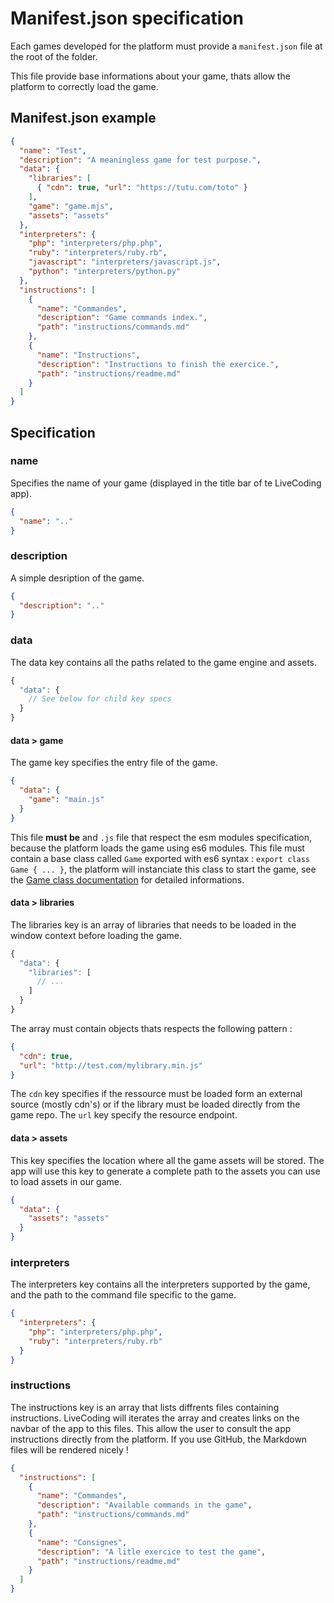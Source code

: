 # Manifest.json specification

Each games developed for the platform must provide a `manifest.json` file at the root of the folder.

This file provide base informations about your game, thats allow the platform to correctly load the game.

## Manifest.json example

```json
{
  "name": "Test",
  "description": "A meaningless game for test purpose.",
  "data": {
    "libraries": [
      { "cdn": true, "url": "https://tutu.com/toto" }
    ],
    "game": "game.mjs",
    "assets": "assets"
  },
  "interpreters": {
    "php": "interpreters/php.php",
    "ruby": "interpreters/ruby.rb",
    "javascript": "interpreters/javascript.js",
    "python": "interpreters/python.py"
  },
  "instructions": [
    {
      "name": "Commandes",
      "description": "Game commands index.",
      "path": "instructions/commands.md"
    },
    {
      "name": "Instructions",
      "description": "Instructions to finish the exercice.",
      "path": "instructions/readme.md"
    }
  ]
}
```

## Specification

### name
Specifies the name of your game (displayed in the title bar of te LiveCoding app).
```json
{
  "name": ".."
}
```

### description
A simple desription of the game.
```json
{
  "description": ".."
}
```

### data
The data key contains all the paths related to the game engine and assets.
```js
{
  "data": {
    // See below for child key specs
  }
}
```

#### data > game
The game key specifies the entry file of the game.
```json
{
  "data": {
    "game": "main.js"
  }
}
```
This file **must be** and `.js` file that respect the esm modules specification, because the platform loads the game using es6 modules.
This file must contain a base class called `Game` exported with es6 syntax : `export class Game { ... }`, the platform will instanciate this class to start the game, see the [Game class documentation](./game_class_specs.md) for detailed informations.

#### data > libraries
The libraries key is an array of libraries that needs to be loaded in the window context before loading the game.
```js
{
  "data": {
    "libraries": [
      // ...
    ]
  }
}
```
The array must contain objects thats respects the following pattern :
```json
{
  "cdn": true,
  "url": "http://test.com/mylibrary.min.js"
}
```
The `cdn` key specifies if the ressource must be loaded form an external source (mostly cdn's) or if the library must be loaded directly from the game repo.
The `url` key specify the resource endpoint.

#### data > assets
This key specifies the location where all the game assets will be stored. The app will use this key to generate a complete path to the assets you can use to load assets in our game.
```json
{
  "data": {
    "assets": "assets"
  }
}
```

### interpreters
The interpreters key contains all the interpreters supported by the game, and the path to the command file specific to the game.
```json
{
  "interpreters": {
    "php": "interpreters/php.php",
    "ruby": "interpreters/ruby.rb"
  }
}
```

### instructions
The instructions key is an array that lists diffrents files containing instructions. LiveCoding will iterates the array and creates links on the navbar of the app to this files. This allow the user to consult the app instructions directly from the platform. If you use GitHub, the Markdown files will be rendered nicely !
```json
{
  "instructions": [
    {
      "name": "Commandes",
      "description": "Available commands in the game",
      "path": "instructions/commands.md"
    },
    {
      "name": "Consignes",
      "description": "A litle exercice to test the game",
      "path": "instructions/readme.md"
    }
  ]
}
```
